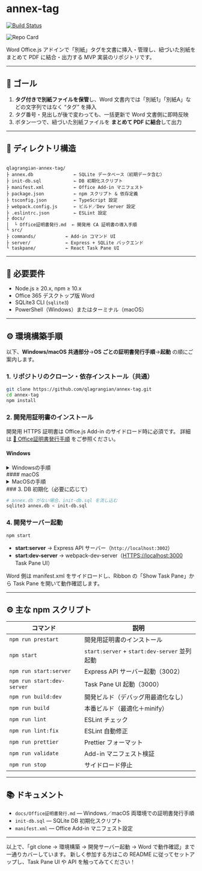 
# annex-tag
[![Build Status](https://img.shields.io/github/actions/workflow/status/qlagrangian/annex-tag/ci.yml)](https://github.com/qlagrangian/annex-tag/actions)

![Repo Card](https://github-readme-stats.vercel.app/api/pin/?username=qlagrangian&repo=annex-tag)

Word Office.js アドインで「別紙」タグを文書に挿入・管理し、紐づいた別紙をまとめて PDF に結合・出力する MVP 実装のリポジトリです。

---

## 🎯 ゴール

1. **タグ付きで別紙ファイルを保管**し、Word 文書内では「別紙1」「別紙A」などの文字列ではなく “タグ” を挿入  
2. タグ番号・見出しが後で変わっても、一括更新で Word 文書側に即時反映  
3. ボタン一つで、紐づいた別紙ファイルを **まとめて PDF に結合**して出力  

---

## 📂 ディレクトリ構造

```

qlagrangian-annex-tag/
├ annex.db               ← SQLite データベース（初期データ含む）
├ init-db.sql            ← DB 初期化スクリプト
├ manifest.xml           ← Office Add-in マニフェスト
├ package.json           ← npm スクリプト & 依存定義
├ tsconfig.json          ← TypeScript 設定
├ webpack.config.js      ← ビルド／Dev Server 設定
├ .eslintrc.json         ← ESLint 設定
├ docs/
│  └ Office証明書発行.md  ← 開発用 CA 証明書の導入手順
└ src/
├ commands/           ← Add-in コマンド UI
├ server/             ← Express + SQLite バックエンド
└ taskpane/           ← React Task Pane UI

````

---

## 🔧 必要要件

- Node.js ≥ 20.x, npm ≥ 10.x  
- Office 365 デスクトップ版 Word  
- SQLite3 CLI (`sqlite3`)  
- PowerShell（Windows）またはターミナル（macOS）  

---

## ⚙️ 環境構築手順

以下、**Windows/macOS 共通部分**→**OS ごとの証明書発行手順**→**起動** の順にご案内します。

### 1. リポジトリのクローン・依存インストール（共通）

```bash
git clone https://github.com/qlagrangian/annex-tag.git
cd annex-tag
npm install
````

### 2. 開発用証明書のインストール

開発用 HTTPS 証明書は Office.js Add-in のサイドロード時に必須です。
詳細は [📁 Office証明書発行手順](./docs/Office証明書発行.md) をご参照ください。

#### Windows
<details>
<summary>Windowsの手順</summary>

1. **PowerShell を管理者として起動**
2. **実行ポリシー設定（必要に応じて）**

   ```powershell
   # 一時的バイパス
   Set-ExecutionPolicy -Scope Process -ExecutionPolicy Bypass -Force
   # 永続的変更（CurrentUser）
   Set-ExecutionPolicy -Scope CurrentUser -ExecutionPolicy RemoteSigned -Force
   ```
3. **グローバルツールをインストール**

   ```powershell
   npm install -g yo generator-office office-addin-dev-certs
   ```
4. **証明書をマシン全体にインストール**

   ```powershell
   office-addin-dev-certs install --machine
   ```
5. **証明書の確認**

   * `certutil -store root | findstr /C:"Office Add-in Dev"`
   * または MMC で「証明書 (コンピューター アカウント) > 信頼されたルート証明機関」を確認
</details>
#### macOS

<details>
<summary>MacOSの手順</summary>
1. **Homebrew で Node.js を用意**

   ```bash
   brew install node
   ```
2. **グローバルツールをインストール**

   ```bash
   npm install -g yo generator-office office-addin-dev-certs
   ```
3. **証明書をユーザー単位にインストール**

   ```bash
   office-addin-dev-certs install
   ```
4. **証明書の確認**

   ```bash
   security find-certificate -c "Office Addin Development Certificate" \
     -a -p | openssl x509 -noout -subject -dates -fingerprint
   ```

   * または Keychain Access で “Office Addin Development Certificate” を探す
</details>
### 3. DB 初期化（必要に応じて）

```bash
# annex.db がない場合、init-db.sql を流し込む
sqlite3 annex.db < init-db.sql
```

### 4. 開発サーバー起動

```bash
npm start
```

* **start\:server** → Express API サーバー（`http://localhost:3002`）
* **start\:dev-server** → webpack-dev-server（[HTTPS://localhost:3000](HTTPS://localhost:3000) Task Pane UI）

Word 側は manifest.xml をサイドロードし、Ribbon の「Show Task Pane」から Task Pane を開いて動作確認します。

---

## ⚙️ 主な npm スクリプト

| コマンド                       | 説明                                       |
| -------------------------- | ---------------------------------------- |
| `npm run prestart`         | 開発用証明書のインストール                            |
| `npm start`                | `start:server` + `start:dev-server` 並列起動 |
| `npm run start:server`     | Express API サーバー起動（3002）                 |
| `npm run start:dev-server` | Task Pane UI 起動（3000）                    |
| `npm run build:dev`        | 開発ビルド（デバッグ用最適化なし）                        |
| `npm run build`            | 本番ビルド（最適化＋minify）                        |
| `npm run lint`             | ESLint チェック                              |
| `npm run lint:fix`         | ESLint 自動修正                              |
| `npm run prettier`         | Prettier フォーマット                          |
| `npm run validate`         | Add-in マニフェスト検証                          |
| `npm run stop`             | サイドロード停止                                 |

---

## 📚 ドキュメント

* `docs/Office証明書発行.md` — Windows／macOS 両環境での証明書発行手順
* `init-db.sql`            — SQLite DB 初期化スクリプト
* `manifest.xml`           — Office Add-in マニフェスト設定

---

以上で、「git clone → 環境構築 → 開発サーバー起動 → Word で動作確認」まで一通りカバーしています。
新しく参加する方はこの README に従ってセットアップし、Task Pane UI や API を触ってみてください！


